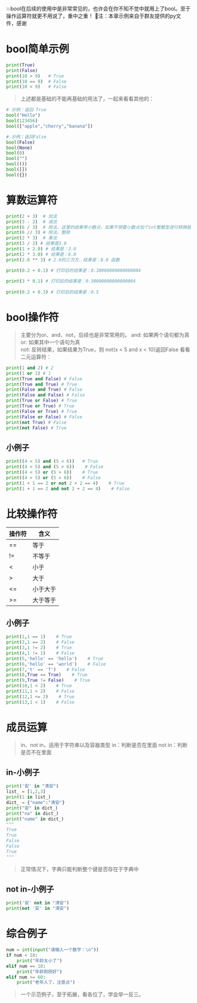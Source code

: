 💥bool在后续的使用中是非常常见的，也许会在你不知不觉中就用上了bool。至于操作运算符就更不用说了，重中之重！
🎈注：本章示例来自于群友提供的py文件，感谢
# bool简单示例
```python
print(True)
print(False)
print(10 > 9)   # True
print(10 == 9)  # False
print(10 < 9)   # False
```
> 上述都是基础的不能再基础的用法了，一起来看看其他的：

```python
# 示例：返回 True
bool("Hello")
bool(123456)
bool(["apple","cherry","banana"])

# 示例：返回False
bool(False)
bool(None)
bool(0)
bool("")
bool(())
bool([])
bool({})
```
# 算数运算符
```python
print(2 + 3)  # 加法
print(3 - 2)  # 减法
print(6 / 3)  # 除法，这里的结果带小数点，如果不想要小数点加个int整数型进行转换就好
print(6 // 3) # 除法，整除
print(2 * 3)  # 乘法
print(3 / 2) # 结果是3.0
print(1 + 2.0) # 结果是：3.0
print(2 * 3.0) # 结果是：6.0
print(2.0 ** 3) # 2.0的三次方，结果是：8.0 函数
```
```python
print(0.2 + 0.1) # 打印后的结果是：0.30000000000000004
 
print(3 * 0.1) # 打印后的结果是：0.30000000000000004
 
print(0.2 + 0.3) # 打印后的结果是：0.5
```
# bool操作符
> 主要分为or、and、not，后续也是非常常用的。
> and: 如果两个语句都为真
> or:  如果其中一个语句为真   
> not: 反转结果，如果结果为True，则 not(x < 5 and x < 10)返回False
> 看看二元运算符：

```python
print(1 and 2) # 2
print(1 or 2) # 1
print(True and False) # False
print(True and True) # True
print(False and True) # False
print(False and False) # False
print(True or False) # True
print(True or True) # True
print(False or True) # True
print(False or False) # False
print(not True) # False
print(not False) # True
```
## 小例子
```python
print((4 < 5) and (5 < 6))   # True
print((4 < 5) and (5 > 6))    # False
print((4 < 5) or (5 > 6))    # True
print((4 > 5) or (5 > 6))    # False
print(1 + 1 == 2 or not 2 + 2 == 4)    # True
print(1 + 1 == 2 and not 2 + 2 == 4)    # False
```
# 比较操作符
| 操作符 | 含义 |
| --- | --- |
| == | 等于 |
| != | 不等于 |
| < | 小于 |
| > | 大于 |
| <= | 小于大于 |
| >= | 大于等于 |

## 小例子
```python
print(1,1 == 1)    # True
print(2,1 == 2)    # False
print(3,1 != 2)    # True
print(4,1 != 1)    # False
print(5,'hello' == 'hello')    # True
print(6,'hello' == 'world')    # False
print(7,'t' == 'T')    # False
print(8,True == True)    # True
print(9,True != False)    # True
print(10,1 < 2)    # True
print(11,1 > 2)    # False
print(12,1 <= 2)    # True
print(13,1 < 1)    # False
```
# 成员运算
> in、not in，适用于字符串以及容器类型
> in：判断是否在里面
> not in：判断是否不在里面

## in-小例子
```python
print('安' in "清安")
list_ = [1,2,3]
print(1 in list_)
dict_ = {"name":"清安"}
print("安" in dict_)
print("na" in dict_)
print("name" in dict_)
"""
True
True
False
False
True
"""
```
> 正常情况下，字典只能判断整个键是否存在于字典中

## not in-小例子
```python
print('安' not in "清安")
print(not '安' in "清安")
```
# 综合例子
```python
num = int(input("请输入一个数字：\n"))
if num < 18:
    print("年龄太小了")
elif num == 18:
    print("年龄刚刚好")
elif num >= 60:
    print("老年人了，注意点")
```
> 一个示范例子，至于拓展，看各位了，学会举一反三。

